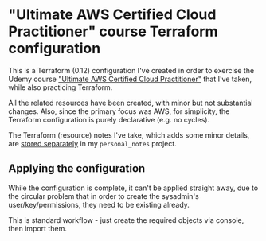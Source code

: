 #  "Ultimate AWS Certified Cloud Practitioner" course Terraform configuration

This is a Terraform (0.12) configuration I've created in order to exercise the Udemy course ["Ultimate AWS Certified Cloud Practitioner"](https://www.udemy.com/course/aws-certified-cloud-practitioner-new) that I've taken, while also practicing Terraform.

All the related resources have been created, with minor but not substantial changes. Also, since the primary focus was AWS, for simplicity, the Terraform configuration is purely declarative (e.g. no cycles).

The Terraform (resource) notes I've take, which adds some minor details, are [stored separately](https://github.com/saveriomiroddi/personal_notes/blob/master/terraform.md) in my `personal_notes` project.

## Applying the configuration

While the configuration is complete, it can't be applied straight away, due to the circular problem that in order to create the sysadmin's user/key/permissions, they need to be existing already.

This is standard workflow - just create the required objects via console, then import them.
